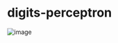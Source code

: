 # digits-perceptron

![image](https://user-images.githubusercontent.com/4422988/123376861-8f70a400-d561-11eb-98ae-56bc1bb74530.png)
